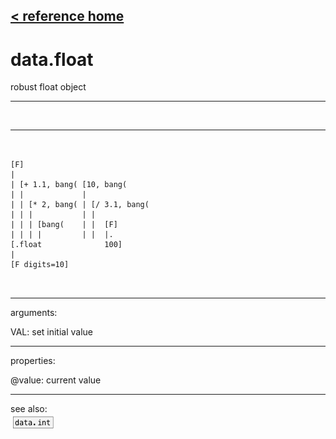 [< reference home](ceammc_lib.html)
---

# data.float


robust float object

---

<br>


---


```


[F]
|
| [+ 1.1, bang( [10, bang(
| |             |
| | [* 2, bang( | [/ 3.1, bang(
| | |           | |
| | | [bang(    | |  [F]
| | | |         | |  |.
[.float              100]
|
[F digits=10]

            
```

---
arguments:

VAL: set initial value<br>

---
properties:

@value: current
            value<br>

---
see also:<br>
[![data.int](img/object_data.int.png)](data.int.html)
